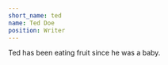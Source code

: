 ```yaml
---
short_name: ted
name: Ted Doe
position: Writer
---
```

Ted has been eating fruit since he was a baby.